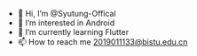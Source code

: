 - 👋 Hi, I’m @Syutung-Offical
- 👀 I’m interested in Android 
- 🌱 I’m currently learning Flutter
- 📫 How to reach me 2019011133@bistu.edu.cn


